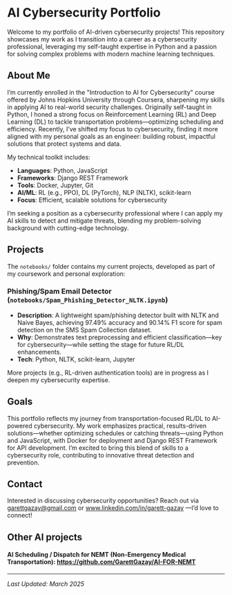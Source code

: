 # AI Cybersecurity Portfolio

Welcome to my portfolio of AI-driven cybersecurity projects! This repository showcases my work as I transition into a career as a cybersecurity professional, leveraging my self-taught expertise in Python and a passion for solving complex problems with modern machine learning techniques.

## About Me

I’m currently enrolled in the "Introduction to AI for Cybersecurity" course offered by Johns Hopkins University through Coursera, sharpening my skills in applying AI to real-world security challenges. Originally self-taught in Python, I honed a strong focus on Reinforcement Learning (RL) and Deep Learning (DL) to tackle transportation problems—optimizing scheduling and efficiency. Recently, I’ve shifted my focus to cybersecurity, finding it more aligned with my personal goals as an engineer: building robust, impactful solutions that protect systems and data.

My technical toolkit includes:
- **Languages**: Python, JavaScript
- **Frameworks**: Django REST Framework
- **Tools**: Docker, Jupyter, Git
- **AI/ML**: RL (e.g., PPO), DL (PyTorch), NLP (NLTK), scikit-learn
- **Focus**: Efficient, scalable solutions for cybersecurity

I’m seeking a position as a cybersecurity professional where I can apply my AI skills to detect and mitigate threats, blending my problem-solving background with cutting-edge technology.

## Projects

The `notebooks/` folder contains my current projects, developed as part of my coursework and personal exploration:

### Phishing/Spam Email Detector (`notebooks/Spam_Phishing_Detector_NLTK.ipynb`)
- **Description**: A lightweight spam/phishing detector built with NLTK and Naive Bayes, achieving 97.49% accuracy and 90.14% F1 score for spam detection on the SMS Spam Collection dataset.
- **Why**: Demonstrates text preprocessing and efficient classification—key for cybersecurity—while setting the stage for future RL/DL enhancements.
- **Tech**: Python, NLTK, scikit-learn, Jupyter

More projects (e.g., RL-driven authentication tools) are in progress as I deepen my cybersecurity expertise.

## Goals

This portfolio reflects my journey from transportation-focused RL/DL to AI-powered cybersecurity. My work emphasizes practical, results-driven solutions—whether optimizing schedules or catching threats—using Python and JavaScript, with Docker for deployment and Django REST Framework for API development. I’m excited to bring this blend of skills to a cybersecurity role, contributing to innovative threat detection and prevention.

## Contact

Interested in discussing cybersecurity opportunities? Reach out via garettgazay@gmail.com or www.linkedin.com/in/garett-gazay —I’d love to connect!

## Other AI projects
#### AI Scheduling / Dispatch for NEMT (Non-Emergency Medical Transportation): https://github.com/GarettGazay/AI-FOR-NEMT
---
*Last Updated: March 2025*